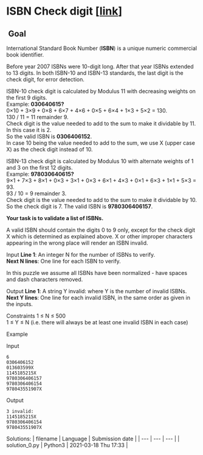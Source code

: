 # ISBN Check digit \[[link](https://www.codingame.com/training/easy/isbn-check-digit)\]


 Goal
-----


International Standard Book Number (**ISBN**) is a unique numeric commercial book identifier.  
  
Before year 2007 ISBNs were 10-digit long. After that year ISBNs extended to 13 digits. In both ISBN-10 and ISBN-13 standards, the last digit is the check digit, for error detection.  
  
ISBN-10 check digit is calculated by Modulus 11 with decreasing weights on the first 9 digits.  
Example: **030640615?**  
0×10 + 3×9 + 0×8 + 6×7 + 4×6 + 0×5 + 6×4 + 1×3 + 5×2 = 130.  
130 / 11 = 11 remainder 9.  
Check digit is the value needed to add to the sum to make it dividable by 11. In this case it is 2.  
So the valid ISBN is **0306406152**.  
In case 10 being the value needed to add to the sum, we use X (upper case X) as the check digit instead of 10.  
  
ISBN-13 check digit is calculated by Modulus 10 with alternate weights of 1 and 3 on the first 12 digits.  
Example: **978030640615?**  
9×1 + 7×3 + 8×1 + 0×3 + 3×1 + 0×3 + 6×1 + 4×3 + 0×1 + 6×3 + 1×1 + 5×3 = 93.  
93 / 10 = 9 remainder 3.  
Check digit is the value needed to add to the sum to make it dividable by 10. So the check digit is 7. The valid ISBN is **9780306406157**.  
  
**Your task is to validate a list of ISBNs.**  
  
A valid ISBN should contain the digits 0 to 9 only, except for the check digit X which is determined as explained above. X or other improper characters appearing in the wrong place will render an ISBN invalid.



Input
**Line 1**: An integer N for the number of ISBNs to verify.  
**Next N lines**: One line for each ISBN to verify.  
  
In this puzzle we assume all ISBNs have been normalized - have spaces and dash characters removed.


Output
**Line 1**: A string Y invalid: where Y is the number of invalid ISBNs.  
**Next Y lines**: One line for each invalid ISBN, in the same order as given in the inputs.


Constraints
1 ≤ N ≤ 500  
1 ≤ Y ≤ N (i.e. there will always be at least one invalid ISBN in each case)


Example


Input

```
6
0306406152
013603599X
1145185215X
9780306406157
9780306406154
978043551907X

```



Output

```
3 invalid:
1145185215X
9780306406154
978043551907X
```





Solutions:
| filename | Language | Submission date |
| --- | --- | --- |
| solution_0.py | Python3 | 2021-03-18 Thu 17:33 |

